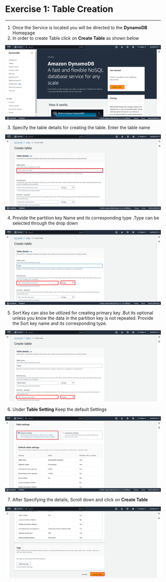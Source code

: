 # **Exercise 1: Table Creation**
---
1. Once the Service is located you will be directed to the **DynamoDB** Homepage
2. In order to create Table click on **Create Table** as shown below

 ![](Screenshots/image4.png) 

3. Specify the table details for creating the table. Enter the table name

 ![](Screenshots/image5.png) 

4. Provide the partition key Name and its corresponding type .Type can be selected through the drop down 

![](Screenshots/image6.png) 

5. Sort Key can also be utilized for creating primary key .But its optional unless you know the data in the partition key is not repeated. Provide the Sort key name and its corresponding type.

![](Screenshots/image7.png) 

6. Under **Table Setting** Keep the default Settings

![](./Screenshots/image11.png) 

7. After Specifying the details, Scroll down and click on **Create Table**

 ![](./Screenshots/image8.png)
